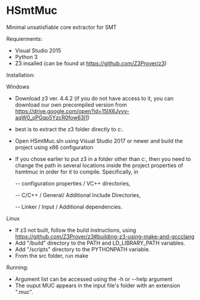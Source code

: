 # HSmtMuc
Minimal unsatisfiable core extractor for SMT

Requierments:
- Visual Studio 2015
- Python 3
- Z3 insalled (can be found at https://github.com/Z3Prover/z3)


Installation:

Windows
- Download z3 ver. 4.4.2 (if you do not have access to it, you can download our own 
precompiled version from https://drive.google.com/open?id=15IX6Jyvy-aqW0_oPGqo5YzcR0fow63I1)
- best is to extract the z3 folder directly to c:\. 
- Open HSmtMuc.sln using Visual Studio 2017 or newer and build the project using x86 configuration
- If you chose earlier to put z3 in a folder other than c:\, then you need to change the path in 
several locations inside the project properties of hsmtmuc in order for it to compile. 
Specifically, in 

	-- configuration properties / VC++ directories, 
	
	-- C/C++ / General/ Additional Include Directories,
	
	-- Linker / Input / Additional dependencies.


Linux
- If z3 not built, follow the build instructions, using https://github.com/Z3Prover/z3#building-z3-using-make-and-gccclang
- Add "<z3-master dir>/build" directory to the PATH and LD_LIBRARY_PATH variables.
- Add "<z3-master dir>/scripts" directory to the PYTHONPATH variable.
- From the src folder, run make

Running:
- Argument list can be accessed using the -h or --help argument
- The ouput MUC appears in the input file's folder with an extension ".muc".